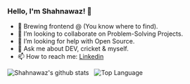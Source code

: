 ### Hello, I'm Shahnawaz! 👋

- 🌱 Brewing frontend @ (You know where to find).
- 👯 I’m looking to collaborate on Problem-Solving Projects.
- 🤔 I’m looking for help with Open Source.
- 💬 Ask me about DEV, cricket & myself.
- 📫 How to reach me: [Linkedin](https://www.linkedin.com/in/yoursshahnawaz/)

![Shahnawaz's github stats](https://github-readme-stats.vercel.app/api?username=yoursshahnawaz&count_private=true&show_icons=true&theme=radical&include_all_commits=true) &nbsp;
![Top Language](https://github-readme-stats.vercel.app/api/top-langs/?username=yoursshahnawaz&layout=compact&exclude_repo=image-captioning)

